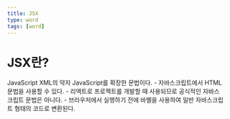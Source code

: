 ```yaml
---
title: JSX
type: word
tags: [word]
---
```

# JSX란?
JavaScript XML의 약자
 JavaScript를 확장한 문법이다. 
    - 자바스크립트에서 HTML 문법을 사용할 수 있다. 
    - 리액트로 프로젝트를 개발할 때 사용되므로 공식적인 자바스크립트 문법은 아니다.
    - 브라우저에서 실행하기 전에 바벨을 사용하여 일반 자바스크립트 형태의 코드로 변환된다.